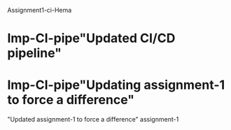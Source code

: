 Assignment1-ci-Hema
# Imp-CI-pipe"Updated CI/CD pipeline" 

# Imp-CI-pipe"Updating assignment-1 to force a difference" 
"Updated assignment-1 to force a difference" 
 assignment-1
